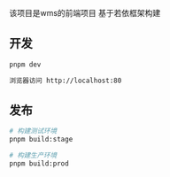
该项目是wms的前端项目 基于若依框架构建

## 开发

```bash
pnpm dev 

浏览器访问 http://localhost:80
```
## 发布

```bash
# 构建测试环境
pnpm build:stage

# 构建生产环境
pnpm build:prod
```
